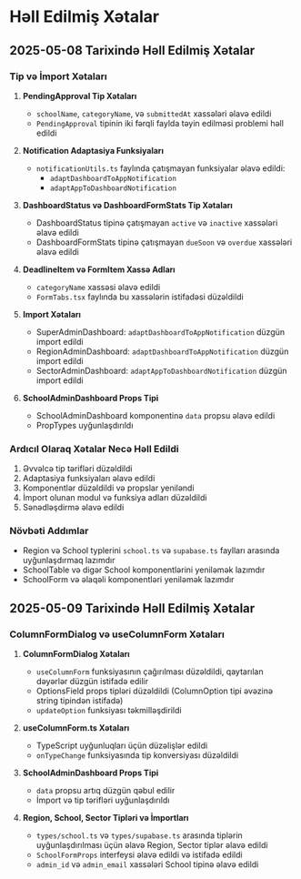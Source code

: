 
# Həll Edilmiş Xətalar

## 2025-05-08 Tarixində Həll Edilmiş Xətalar

### Tip və İmport Xətaları

1. **PendingApproval Tip Xətaları**
   - `schoolName`, `categoryName`, və `submittedAt` xassələri əlavə edildi
   - `PendingApproval` tipinin iki fərqli faylda təyin edilməsi problemi həll edildi

2. **Notification Adaptasiya Funksiyaları**
   - `notificationUtils.ts` faylında çatışmayan funksiyalar əlavə edildi:
     - `adaptDashboardToAppNotification`
     - `adaptAppToDashboardNotification`

3. **DashboardStatus və DashboardFormStats Tip Xətaları**
   - DashboardStatus tipinə çatışmayan `active` və `inactive` xassələri əlavə edildi
   - DashboardFormStats tipinə çatışmayan `dueSoon` və `overdue` xassələri əlavə edildi

4. **DeadlineItem və FormItem Xassə Adları**
   - `categoryName` xassəsi əlavə edildi
   - `FormTabs.tsx` faylında bu xassələrin istifadəsi düzəldildi

5. **Import Xətaları**
   - SuperAdminDashboard: `adaptDashboardToAppNotification` düzgün import edildi
   - RegionAdminDashboard: `adaptDashboardToAppNotification` düzgün import edildi
   - SectorAdminDashboard: `adaptAppToDashboardNotification` düzgün import edildi

6. **SchoolAdminDashboard Props Tipi**
   - SchoolAdminDashboard komponentinə `data` propsu əlavə edildi
   - PropTypes uyğunlaşdırıldı

### Ardıcıl Olaraq Xətalar Necə Həll Edildi

1. Əvvəlcə tip tərifləri düzəldildi
2. Adaptasiya funksiyaları əlavə edildi
3. Komponentlər düzəldildi və propslar yeniləndi
4. İmport olunan modul və funksiya adları düzəldildi
5. Sənədləşdirmə əlavə edildi

### Növbəti Addımlar

- Region və School typlerini `school.ts` və `supabase.ts` faylları arasında uyğunlaşdırmaq lazımdır
- SchoolTable və digər School komponentlərini yeniləmək lazımdır 
- SchoolForm və əlaqəli komponentləri yeniləmək lazımdır

## 2025-05-09 Tarixində Həll Edilmiş Xətalar

### ColumnFormDialog və useColumnForm Xətaları

1. **ColumnFormDialog Xətaları**
   - `useColumnForm` funksiyasının çağırılması düzəldildi, qaytarılan dəyərlər düzgün istifadə edilir
   - OptionsField props tipləri düzəldildi (ColumnOption tipi əvəzinə string tipindən istifadə)
   - `updateOption` funksiyası təkmilləşdirildi

2. **useColumnForm.ts Xətaları**
   - TypeScript uyğunluqları üçün düzəlişlər edildi 
   - `onTypeChange` funksiyasında tip konversiyası düzəldildi

3. **SchoolAdminDashboard Props Tipi**
   - `data` propsu artıq düzgün qəbul edilir
   - İmport və tip tərifləri uyğunlaşdırıldı

4. **Region, School, Sector Tipləri və İmportları**
   - `types/school.ts` və `types/supabase.ts` arasında tiplərin uyğunlaşdırılması üçün əlavə Region, Sector tiplər əlavə edildi
   - `SchoolFormProps` interfeysi əlavə edildi və istifadə edildi
   - `admin_id` və `admin_email` xassələri School tipinə əlavə edildi
